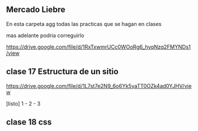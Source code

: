 ## Mercado Liebre 

En esta carpeta agg todas las practicas que se hagan en clases

mas adelante podria correguirlo

https://drive.google.com/file/d/1RxTxwmrUCc0WOoRg6_hyqNzq2FMYNDs1/view

## clase 17 Estructura de un sitio

https://drive.google.com/file/d/1L7st7e2N9_6o6Yk5yaTT0OZk4ad0YJHV/view

[listo] 1 - 2 - 3

## clase 18 css
